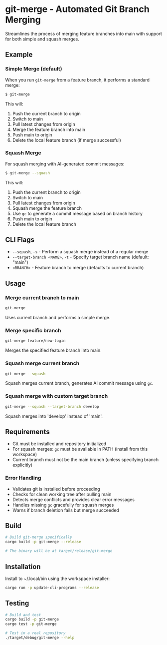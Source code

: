 # git-merge - Automated Git Branch Merging

Streamlines the process of merging feature branches into main with support for both simple and squash merges.

## Example

### Simple Merge (default)

When you run `git-merge` from a feature branch, it performs a standard merge:

```bash
$ git-merge
```

This will:
1. Push the current branch to origin
2. Switch to main
3. Pull latest changes from origin
4. Merge the feature branch into main
5. Push main to origin
6. Delete the local feature branch (if merge successful)

### Squash Merge

For squash merging with AI-generated commit messages:

```bash
$ git-merge --squash
```

This will:
1. Push the current branch to origin
2. Switch to main
3. Pull latest changes from origin
4. Squash merge the feature branch
5. Use `gc` to generate a commit message based on branch history
6. Push main to origin
7. Delete the local feature branch

## CLI Flags

- `--squash`, `-s` - Perform a squash merge instead of a regular merge
- `--target-branch <NAME>`, `-t` - Specify target branch name (default: "main")
- `<BRANCH>` - Feature branch to merge (defaults to current branch)

## Usage

### Merge current branch to main
```bash
git-merge
```
Uses current branch and performs a simple merge.

### Merge specific branch
```bash
git-merge feature/new-login
```
Merges the specified feature branch into main.

### Squash merge current branch
```bash
git-merge --squash
```
Squash merges current branch, generates AI commit message using `gc`.

### Squash merge with custom target branch
```bash
git-merge --squash --target-branch develop
```
Squash merges into 'develop' instead of 'main'.

## Requirements

- Git must be installed and repository initialized
- For squash merges: `gc` must be available in PATH (install from this workspace)
- Current branch must not be the main branch (unless specifying branch explicitly)

### Error Handling

- Validates git is installed before proceeding
- Checks for clean working tree after pulling main
- Detects merge conflicts and provides clear error messages
- Handles missing `gc` gracefully for squash merges
- Warns if branch deletion fails but merge succeeded

## Build

```bash
# Build git-merge specifically
cargo build -p git-merge --release

# The binary will be at target/release/git-merge
```

## Installation

Install to ~/.local/bin using the workspace installer:

```bash
cargo run -p update-cli-programs --release
```

## Testing

```bash
# Build and test
cargo build -p git-merge
cargo test -p git-merge

# Test in a real repository
./target/debug/git-merge --help
```
